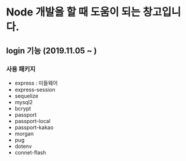 # Node 개발을 할 때 도움이 되는 창고입니다.

## login 기능 (2019.11.05 ~ )

### 사용 패키지
- express : 미들웨어
- express-session
- sequelize
- mysql2
- bcrypt
- passport
- passport-local
- passport-kakao
- morgan
- pug
- dotenv
- connet-flash